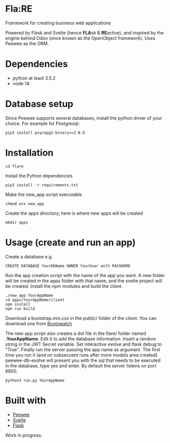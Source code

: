 # Fla:RE
Framework for creating business web applications

Powered by Flask and Svelte (hence **FLA**sk & **RE**active), and inspired by the engine behind Odoo (once known as the OpenObject framework). Uses Peewee as the ORM.

# Dependencies
- python at least 3.5.2
- node 14

# Database setup
Since Peewee supports several databases, install the python driver of your choice. For example for Postgresql:

    pip3 install psycopg2-binary==2.8.6

# Installation
    cd flare
    
Install the Python dependencies

    pip3 install -r requirements.txt
    
Make the new_app script executable

    chmod a+x new_app
    
Create the apps directory, here is where new apps will be created

    mkdir apps

# Usage (create and run an app)
Create a database e.g.

    CREATE DATABASE YourDbName OWNER YourUser with PASSWORD
    
Run the app creation script with the name of the app you want. A new folder will be created in the apps folder with that name, and the svelte project will be created. Install the npm modules and build the client.

    ./new_app YourAppName
    cd apps/YourAppName/client
    npm install
    npm run build
    
Download a bootstrap.min.css in the public/ folder of the client. You can download one from [Bootswatch](https://bootswatch.com/)

The new app script also creates a dot file in the flare/ folder named **.YourAppName**. Edit it to add the database information. Insert a random string in the JWT Secret variable. Set interactive evolve and flask debug to "True". Finally run the server passing the app name as argument. The first time you run it (and on subsecuent runs after more models area created) peewee-db-evolve will present you with the sql that needs to be executed in the database, type yes and enter. By default the server listens on port 6800.

    ṕython3 run.py YourAppName

# Built with
- [Peewee](http://docs.peewee-orm.com/en/latest/)
- [Svelte](https://svelte.dev/)
- [Flask](https://flask.palletsprojects.com/)


Work in progress.
